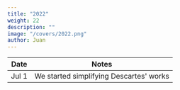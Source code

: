 ```yaml
---
title: "2022"
weight: 22
description: ""
image: "/covers/2022.png"
author: Juan
---
```



Date | Notes
--- | ---
Jul 1 | We started simplifying Descartes' works 



